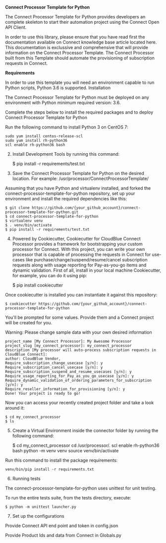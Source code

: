 **Connect Processor Template for Python**

The Connect Processor Template for Python provides developers an complete skeleton to start their automation project using the Connect Open API Client.

In order to use this library, please ensure that you have read first the documentation available on Connect knowledge base article located here.
This documentation is exclussive and comprehensive that will provide information on the Connect Processor Template. 
The Connect Processor built from this Template should automate the provisioning of subscription requests in Connect.

**Requirements**

In order to use this template you will need an environment capable to run Python scripts, Python 3.6 is supported.
Installation

The Connect Processor Template for Python must be deployed on any environment with Python minimum required version: 3.6.

Complete the steps below to install the required packages and to deploy Connect Processor Template for Python

Run the following command to install Python 3 on CentOS 7:

    sudo yum install centos-release-scl
    sudo yum install rh-python36
    scl enable rh-python36 bash

2. Install Development Tools by running this command:

    $ pip install -r requirements/test.txt

3. Save the Connect Processor Template for Python on the desired location.
For example: /usr/processor/ConnectProcessorTemplate/

Assuming that you have Python and virtualenv installed, and forked the connect-processor-template-for-python repository, set up your environment and install the required dependencies like this:

    $ git clone https://github.com/{your_github_account}/connect-processor-template-for-python.git
    $ cd connect-processor-template-for-python
    $ virtualenv venv
    $ . venv/bin/activate
    $ pip install -r requirements/test.txt


4. Powered by Cookiecutter, Cookiecutter for CloudBlue Connect Processor provides a framework for bootstrapping your custom processor for Connect.
With this project, you can write your own processor that is capable of processing the requests in Connect for use-cases like purchase/change/suspend/resume/cancel subscription requests along with usage reporting for Pay-as-you-go items and dynamic validation.
First of all, install in your local machine Cookiecutter, for example, you can do it using pip:

    $ pip install cookiecutter

Once cookiecutter is installed you can instantiate it against this repository:

    $ cookiecutter https://github.com/{your_github_account}/connect-processor-template-for-python

You'll be prompted for some values. Provide them and a Connect project will be created for you.

Warning: Please change sample data with your own desired information


    project_name [My Connect Processor]: My Awesome Processor
    project_slug [my_connect_processor]: my_connect_processor
    description [My processor will auto-process subscription requests in CloudBlue Connect]:
    author: CloudBlue Vendor,
    Require_subscription_change_usecase [y/n]: y
    Require_subscription_cancel_usecase [y/n]: y
    Require_subscription_suspend_and_resume_usecases [y/n]: y
    Require_usage_reporting_for_Pay_as_you_go_usecase [y/n]: y
    Require_dynamic_validation_of_ordering_parameters_for_subscription [y/n]: y
    Require_reseller_information_for_provisioning [y/n]: y	
    Done! Your project is ready to go!


Now you can access your recently created project folder and take a look around it:

    $ cd my_connect_processor
    $ ls

5. Create a Virtual Environment inside the connector folder <processor application folder name> by running the following command:

    $ cd my_connect_processor
    cd /usr/processor/<processor application folder name>.
    scl enable rh-python36 bash
    python -m venv venv
    source venv/bin/activate


Run this command to install the package requirements:
    
    venv/bin/pip install -r requirements.txt


6. Running tests

The connect-processor-template-for-python uses unittest for unit testing.

To run the entire tests suite, from the tests directory, execute:

    $ python -m unittest launcher.py


7. Set up the configurations

Provide Connect API end point and token in config.json

Provide Product Ids and data from Connect in Globals.py

